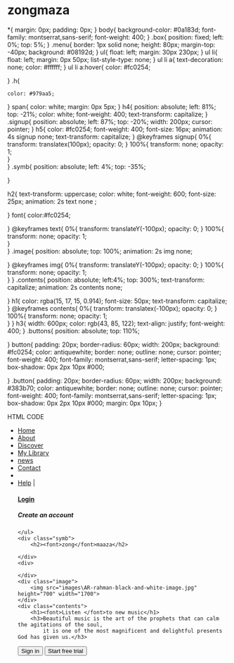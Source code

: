 # zongmaza
*{
    margin: 0px;
    padding: 0px;
}
body{
    background-color: #0a183d;
    font-family: montserrat,sans-serif;
    font-weight: 400;
}
.box{
    position: fixed;
    left: 0%;
    top: 5%;
}
.menu{
border: 1px solid none;
height: 80px;
margin-top: -40px;
background: #08192d;
}
ul{
    float: left;
    margin: 30px 230px;
}
ul li{
float: left;
margin: 0px 50px;
list-style-type: none;
}
ul li a{
    text-decoration: none;
    color: #ffffff;
}
ul li a:hover{
    color: #fc0254;

}
.h{
    
    color: #979aa5;
}
span{
    color: white;
    margin: 0px 5px;
}
h4{
    position: absolute;
left: 81%;
top: -21%;
color: white;
font-weight: 400;
text-transform: capitalize;
}
.signup{
    position: absolute;
    left: 87%;
    top: -20%;
    width: 200px;
    cursor: pointer;
}
h5{
    color: #fc0254;
    font-weight: 400;
    font-size: 16px;
    animation: 4s signup none;
text-transform: capitalize;
}
@keyframes signup{
    0%{
        transform: translatex(100px);
        opacity: 0;
    }
    100%{
transform: none;
opacity: 1;    
}  
}
.symb{
    position: absolute;
    left: 4%;
    top: -35%;

}

h2{
    text-transform: uppercase;
    color: white;
    font-weight: 600;
    font-size: 25px;
    animation: 2s text none ;

}
font{
    color:#fc0254;

}
@keyframes text{
    0%{
        transform: translateY(-100px);
        opacity: 0;
    }
    100%{
transform: none;
opacity: 1;    
}  
}
.image{
    position: absolute;
    top: 100%;
    animation: 2s img none;

}
@keyframes img{
    0%{
        transform: translateY(-100px);
        opacity: 0;
    }
    100%{
transform: none;
opacity: 1;   
    }
}
.contents{
    position: absolute;
    left:4%;
    top: 300%;
    text-transform: capitalize;
    animation: 2s contents none;

} 
h1{
    color: rgba(15, 17, 15, 0.914);
    font-size: 50px;
    text-transform: capitalize;
}
@keyframes contents{
    0%{
        transform: translatex(-100px);
        opacity: 0;
    }
    100%{
transform: none;
opacity: 1;    
    }
}
h3{
    width: 600px;
    color: rgb(43, 85, 122);
    text-align: justify;
    font-weight: 400;
}
.buttons{
    position: absolute;
    top: 110%;

}
button{
    padding: 20px;
    border-radius: 60px;
width: 200px;
background: #fc0254;
color: antiquewhite;
border: none;
outline: none;
cursor: pointer;
font-weight: 400;
font-family: montserrat,sans-serif;
letter-spacing: 1px;
box-shadow: 0px 2px 10px #000;

}
.button{
    padding: 20px;
    border-radius: 60px;
width: 200px;
background: #383b70;
color: antiquewhite;
border: none;
outline: none;
cursor: pointer;
font-weight: 400;
font-family: montserrat,sans-serif;
letter-spacing: 1px;
box-shadow: 0px 2px 10px #000;
margin: 0px 10px;
}


HTML CODE
<html>
<head>
<title>zongmaaza music</title>
<link rel="stylesheet" href="music.css" type="text/css">
<link rel="preconnect" href="https://fonts.googleapis.com">
<link rel="preconnect" href="https://fonts.gstatic.com" crossorigin>
<link href="https://fonts.googleapis.com/css2?family=Poppins:wght@300&display=swap" rel="stylesheet">


</head>

<body>
    <div class="box">
<div class="menu">
    <ul>
        <li><a href="index.html">Home</a> </li>
        <li><a href="">About</a> </li>
        <li><a href="">Discover</a></li>
        <li><a href="">My Library</a></li>
        <li><a href="">news</a></li>
        <li><a href="">Contact</a></li>
        <li></li>
        <li class="user">
            <a href="" class="h" >Help</a>
            <span>|</span>
           <a href=""><h4>Login</h4></a>
            <h5 class="signup">Create an account</h5>
        </li>


    </ul>
    <div class="symb">
        <h2><font>zong</font>maaza</h2>

    </div>
    <div>

    </div>
    <div class="image">
        <img src="images\AR-rahman-black-and-white-image.jpg" height="700" width="1700">
    </div>
    <div class="contents">
        <h1><font>Listen </font>to new music</h1>
        <h3>Beautiful music is the art of the prophets that can calm the agitations of the soul,
            it is one of the most magnificent and delightful presents God has given us.</h3>
<div class="buttons">
    <button>Sign in</button>
   <a href="start.html"><button class="button2">Start free trial</button><a </a>

</div>
    </div>

</div>
    </div>






</body>
















</html>
